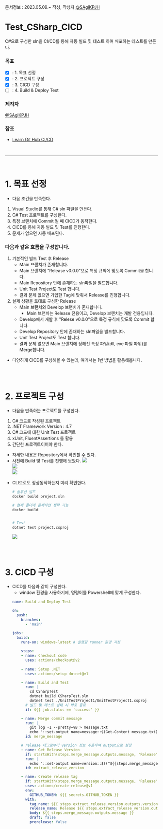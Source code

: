 문서정보 : 2023.05.09.~ 작성, 작성자 [@SAgiKPJH](https://github.com/SAgiKPJH)

# Test_CSharp_CICD
C#으로 구성한 sln을 CI/CD를 통해 자동 빌드 및 테스트 하여 배포하는 테스트를 만든다.

### 목표
- [x] : 1. 목표 선정
- [x] : 2. 프로젝트 구성
- [x] : 3. CICD 구성
- [ ] : 4. Build & Deploy Test

### 제작자
[@SAgiKPJH](https://github.com/SAgiKPJH)

### 참조

- [Learn Git Hub CI/CD](https://github.com/SagiK-Repository/Learn-Git-Hub-CICD)

<br>

---

<br>

# 1. 목표 선정  

- 다음 조건을 만족한다.  

1. Visual Studio를 통해 C# sln 파일을 만든다. 
2. C# Test 프로젝트를 구성한다.
3. 특정 브랜치에 Commit 될 때 CICD가 동작한다.
4. CICD를 통해 자동 빌드 및 Test를 진행한다.
5. 문제가 없으면 자동 배포된다.

### 다음과 같은 흐름을 구성합니다.

1. 기본적인 빌드 Test 후 Release
   - Main 브랜치가 존재합니다.
   - Main 브랜치에 "Release v0.0.0"으로 특정 규칙에 맞도록 Commit을 합니다.
   - Main Repository 안에 존재하는 sln파일을 빌드합니다.
   - Unit Test Project도 Test 합니다.
   - 결과 문제 없으면 기입한 Tag에 맞춰서 Release를 진행합니다.
2. 실제 상황을 토대로 구성한 Release
   - Main 브랜치와 Develop 브랜치가 존재합니다.
     - Main 브랜치는 Release 전용이고, Develop 브랜치는 개발 전용입니다.
   - Develop에서 개발 후 "Relese v0.0.0"으로 특정 규칙에 맞도록 Commit 합니다.
   - Develop Repository 안에 존재하는 sln파일을 빌드합니다.
   - Unit Test Project도 Test 합니다.
   - 결과 문제 없으면 Main 브랜치에 정해진 특정 파일(dll, exe 파일 따위)를 Merge합니다.

* 다양하게 CICD를 구성해볼 수 있는데, 여기서는 1번 방법을 활용해봅니다.


<br><br>

# 2. 프로젝트 구성

- 다음을 만족하는 프로젝트를 구성한다.

1. C# 코드로 작성된 프로젝트
2. .NET Framework Version : 4.7
3. C# 코드에 대한 Unit Test 프로젝트
4. xUnit, FluentAssertions 를 활용
5. 간단한 프로젝트이어야 한다.

- 자세한 내용은 Repository에서 확인할 수 있다.  
- 사전에 Build 및 Test를 진행해 보았다.
  <img src="https://user-images.githubusercontent.com/66783849/237279443-cd14eab5-9f9a-4922-8a35-ba43538a4d6d.png"/>  
  <img src="https://user-images.githubusercontent.com/66783849/237279545-d55ff204-6135-40c3-8233-db3c2d37e495.png"/>  
  <img src="https://user-images.githubusercontent.com/66783849/237279590-07041f5b-d2d8-41c9-b8aa-9515cef6e1d7.png"/>  

* CLI으로도 정상동작하는지 미리 확인한다.  
  ```bash
  # 솔루션 빌드
  docker build project.sln
  
  # 현재 폴더에 존재하면 생략 가능
  docker build
  
  
  # Test
  dotnet test project.csproj
  ```  
  <img src="https://user-images.githubusercontent.com/66783849/237280074-524ad57a-f825-4b22-b072-6fc24502b1f5.png"/>  
  
  
<br><br>

# 3. CICD 구성

- CICD를 다음과 같이 구성한다.
  - window 환경을 사용하기에, 명령어를 Powershell에 맞게 구성한다.
  ```yml
  name: Build and Deploy Test
  
  on:
    push:
      branches:
        - 'main'
  
  jobs:
    build:
      runs-on: windows-latest # 실행할 runner 환경 지정
      
      steps:
      - name: Checkout code
        uses: actions/checkout@v2
        
      - name: Setup .NET
        uses: actions/setup-dotnet@v1
  
      - name: Build and Test
        run: |
          cd CSharpTest
          dotnet build CSharpTest.sln
          dotnet test ./UnitTestProject1/UnitTestProject1.csproj
        # 빌드 및 테스트 실패 시 바로 종료
        if: ${{ job.status == 'success' }}
  
      - name: Merge commit message
        run: |
          git log -1 --pretty=%B > message.txt
          echo "::set-output name=message::$(Get-Content message.txt)"
        id: merge_message
  
      # release 태그로부터 version 정보 추출하여 output으로 설정
      - name: Get Release Version
        if: startsWith(steps.merge_message.outputs.message, 'Release')
        run: |
          echo "::set-output name=version::$(("${{steps.merge_message.outputs.message}}" -replace 'Release ', ''))"
        id: extract_release_version
  
      - name: Create release tag
        if: startsWith(steps.merge_message.outputs.message, 'Release')
        uses: actions/create-release@v1 
        env:
          GITHUB_TOKEN: ${{ secrets.GITHUB_TOKEN }}
        with:
          tag_name: ${{ steps.extract_release_version.outputs.version }}
          release_name: Release ${{ steps.extract_release_version.outputs.version }} v${{ github.run_number }}
          body: ${{ steps.merge_message.outputs.message }}
          draft: false
          prerelease: false
  ```

<br><br>
